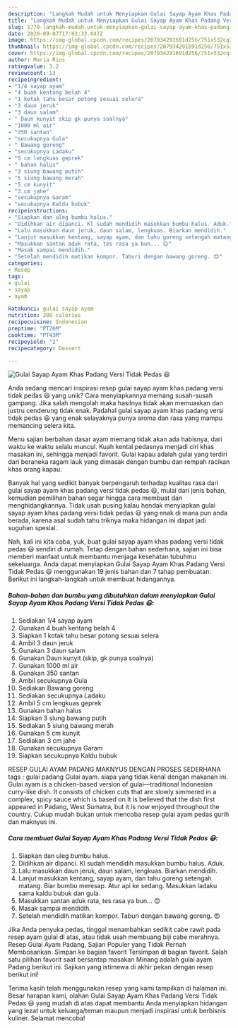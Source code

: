 ```yaml
---
description: "Langkah Mudah untuk Menyiapkan Gulai Sayap Ayam Khas Padang Versi Tidak Pedas 😃 yang Lezat Sekali"
title: "Langkah Mudah untuk Menyiapkan Gulai Sayap Ayam Khas Padang Versi Tidak Pedas 😃 yang Lezat Sekali"
slug: 1770-langkah-mudah-untuk-menyiapkan-gulai-sayap-ayam-khas-padang-versi-tidak-pedas-yang-lezat-sekali
date: 2020-09-07T17:03:33.047Z
image: https://img-global.cpcdn.com/recipes/207934291691d256/751x532cq70/gulai-sayap-ayam-khas-padang-versi-tidak-pedas-😃-foto-resep-utama.jpg
thumbnail: https://img-global.cpcdn.com/recipes/207934291691d256/751x532cq70/gulai-sayap-ayam-khas-padang-versi-tidak-pedas-😃-foto-resep-utama.jpg
cover: https://img-global.cpcdn.com/recipes/207934291691d256/751x532cq70/gulai-sayap-ayam-khas-padang-versi-tidak-pedas-😃-foto-resep-utama.jpg
author: Maria Rios
ratingvalue: 3.2
reviewcount: 13
recipeingredient:
- "1/4 sayap ayam"
- "4 buah kentang belah 4"
- "1 kotak tahu besar potong sesuai selera"
- "3 daun jeruk"
- "3 daun salam"
- " Daun kunyit skip gk punya soalnya"
- "1000 ml air"
- "350 santan"
- "secukupnya Gula"
- " Bawang goreng"
- "secukupnya Ladaku"
- "5 cm lengkuas geprek"
- " bahan halus"
- "3 siung bawang putih"
- "5 siung bawang merah"
- "5 cm kunyit"
- "3 cm jahe"
- "secukupnya Garam"
- "secukupnya Kaldu bubuk"
recipeinstructions:
- "Siapkan dan uleg bumbu halus."
- "Didihkan air dipanci. Kl sudah mendidih masukkan bumbu halus. Aduk."
- "Lalu masukkan daun jeruk, daun salam, lengkuas. Biarkan mendidih."
- "Lanjut masukkan kentang, sayap ayam, dan tahu goreng setengah matang. Biar bumbu meresap. Atur api ke sedang. Masukkan ladaku sama kaldu bubuk dan gula."
- "Masukkan santan aduk rata, tes rasa ya bun... 😊"
- "Masak sampai mendidih."
- "Setelah mendidih matikan kompor. Taburi dengan bawang goreng. 😍"
categories:
- Resep
tags:
- gulai
- sayap
- ayam

katakunci: gulai sayap ayam 
nutrition: 208 calories
recipecuisine: Indonesian
preptime: "PT26M"
cooktime: "PT43M"
recipeyield: "2"
recipecategory: Dessert

---
```



![Gulai Sayap Ayam Khas Padang Versi Tidak Pedas 😃](https://img-global.cpcdn.com/recipes/207934291691d256/751x532cq70/gulai-sayap-ayam-khas-padang-versi-tidak-pedas-😃-foto-resep-utama.jpg)

Anda sedang mencari inspirasi resep gulai sayap ayam khas padang versi tidak pedas 😃 yang unik? Cara menyiapkannya memang susah-susah gampang. Jika salah mengolah maka hasilnya tidak akan memuaskan dan justru cenderung tidak enak. Padahal gulai sayap ayam khas padang versi tidak pedas 😃 yang enak selayaknya punya aroma dan rasa yang mampu memancing selera kita.

Menu sajian berbahan dasar ayam memang tidak akan ada habisnya, dari waktu ke waktu selalu muncul. Kuah kental pedasnya menjadi ciri khas masakan ini, sehingga menjadi favorit. Gulai kapau adalah gulai yang terdiri dari beraneka ragam lauk yang dimasak dengan bumbu dan rempah racikan khas orang kapau.

Banyak hal yang sedikit banyak berpengaruh terhadap kualitas rasa dari gulai sayap ayam khas padang versi tidak pedas 😃, mulai dari jenis bahan, kemudian pemilihan bahan segar hingga cara membuat dan menghidangkannya. Tidak usah pusing kalau hendak menyiapkan gulai sayap ayam khas padang versi tidak pedas 😃 yang enak di mana pun anda berada, karena asal sudah tahu triknya maka hidangan ini dapat jadi suguhan spesial.


Nah, kali ini kita coba, yuk, buat gulai sayap ayam khas padang versi tidak pedas 😃 sendiri di rumah. Tetap dengan bahan sederhana, sajian ini bisa memberi manfaat untuk membantu menjaga kesehatan tubuhmu sekeluarga. Anda dapat menyiapkan Gulai Sayap Ayam Khas Padang Versi Tidak Pedas 😃 menggunakan 19 jenis bahan dan 7 tahap pembuatan. Berikut ini langkah-langkah untuk membuat hidangannya.

<!--inarticleads1-->

##### Bahan-bahan dan bumbu yang dibutuhkan dalam menyiapkan Gulai Sayap Ayam Khas Padang Versi Tidak Pedas 😃:

1. Sediakan 1/4 sayap ayam
1. Gunakan 4 buah kentang belah 4
1. Siapkan 1 kotak tahu besar potong sesuai selera
1. Ambil 3 daun jeruk
1. Gunakan 3 daun salam
1. Gunakan  Daun kunyit (skip, gk punya soalnya)
1. Gunakan 1000 ml air
1. Gunakan 350 santan
1. Ambil secukupnya Gula
1. Sediakan  Bawang goreng
1. Sediakan secukupnya Ladaku
1. Ambil 5 cm lengkuas geprek
1. Gunakan  bahan halus
1. Siapkan 3 siung bawang putih
1. Sediakan 5 siung bawang merah
1. Gunakan 5 cm kunyit
1. Sediakan 3 cm jahe
1. Gunakan secukupnya Garam
1. Siapkan secukupnya Kaldu bubuk


RESEP GULAI AYAM PADANG MAKNYUS DENGAN PROSES SEDERHANA tags : gulai padang Gulai ayam. siapa yang tidak kenal dengan makanan ini. Gulai ayam is a chicken-based version of gulai—traditional Indonesian curry-like dish. It consists of chicken cuts that are slowly simmered in a complex, spicy sauce which is based on It is believed that the dish first appeared in Padang, West Sumatra, but it is now enjoyed throughout the country. Cukup mudah bukan untuk mencoba resep gulai ayam pedas gurih dan maknyus ini. 

<!--inarticleads2-->

##### Cara membuat Gulai Sayap Ayam Khas Padang Versi Tidak Pedas 😃:

1. Siapkan dan uleg bumbu halus.
1. Didihkan air dipanci. Kl sudah mendidih masukkan bumbu halus. Aduk.
1. Lalu masukkan daun jeruk, daun salam, lengkuas. Biarkan mendidih.
1. Lanjut masukkan kentang, sayap ayam, dan tahu goreng setengah matang. Biar bumbu meresap. Atur api ke sedang. Masukkan ladaku sama kaldu bubuk dan gula.
1. Masukkan santan aduk rata, tes rasa ya bun... 😊
1. Masak sampai mendidih.
1. Setelah mendidih matikan kompor. Taburi dengan bawang goreng. 😍


Jika Anda penyuka pedas, tinggal menambahkan sedikit cabe rawit pada resep ayam gulai di atas, atau tidak usah membuang biji cabe merahnya. Resep Gulai Ayam Padang, Sajian Populer yang Tidak Pernah Membosankan. Simpan ke bagian favorit Tersimpan di bagian favorit. Salah satu pilihan favorit saat bersantap masakan Minang adalah gulai ayam Padang berikut ini. Sajikan yang istimewa di akhir pekan dengan resep berikut ini! 

Terima kasih telah menggunakan resep yang kami tampilkan di halaman ini. Besar harapan kami, olahan Gulai Sayap Ayam Khas Padang Versi Tidak Pedas 😃 yang mudah di atas dapat membantu Anda menyiapkan hidangan yang lezat untuk keluarga/teman maupun menjadi inspirasi untuk berbisnis kuliner. Selamat mencoba!
